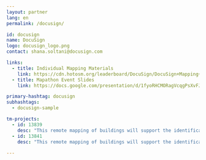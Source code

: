 ```yaml
---
layout: partner
lang: en
permalink: /docusign/

id: docusign
name: DocuSign
logo: docusign_logo.png
contact: shana.soltani@docusign.com

links:
  - title: Individual Mapping Materials
    link: https://cdn.hotosm.org/leaderboard/DocuSign/DocuSign+Mapping+how+to+guide.pdf
  - title: Mapathon Event Slides
    link: https://docs.google.com/presentation/d/1fyoRHCMORagVcqgPsXvFJbu7-ZW0KZOrrywAMTBr0jw/edit?usp=sharing

primary-hashtag: docusign
subhashtags:
  - docusign-sample

tm-projects:
  - id: 13839
    desc: "This remote mapping of buildings will support the identification and characterization of settlements, as well as the implementation of planned activities and largely the generation of data for humanitarian activities."
  - id: 13841
    desc: "This remote mapping of buildings will support the identification and characterization of settlements, as well as the implementation of planned activities and largely the generation of data for humanitarian activities."
    
---
```

